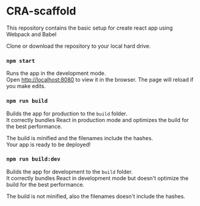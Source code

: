 # CRA-scaffold
This repository contains the basic setup for create react app using Webpack and Babel

Clone or download the repository to your local hard drive.

### `npm start`

Runs the app in the development mode.<br>
Open [http://localhost:8080](http://localhost:8080) to view it in the browser.
The page will reload if you make edits.<br>

### `npm run build`

Builds the app for production to the `build` folder.<br>
It correctly bundles React in production mode and optimizes the build for the best performance.

The build is minified and the filenames include the hashes.<br>
Your app is ready to be deployed!

### `npm run build:dev`

Builds the app for development to the `build` folder.<br>
It correctly bundles React in development mode but doesn't optimize the build for the best performance.

The build is not minified, also the filenames doesn't include the hashes.<br>

